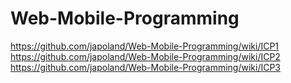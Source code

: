 # Web-Mobile-Programming
https://github.com/japoland/Web-Mobile-Programming/wiki/ICP1
<br>
https://github.com/japoland/Web-Mobile-Programming/wiki/ICP2
<br>
https://github.com/japoland/Web-Mobile-Programming/wiki/ICP3
